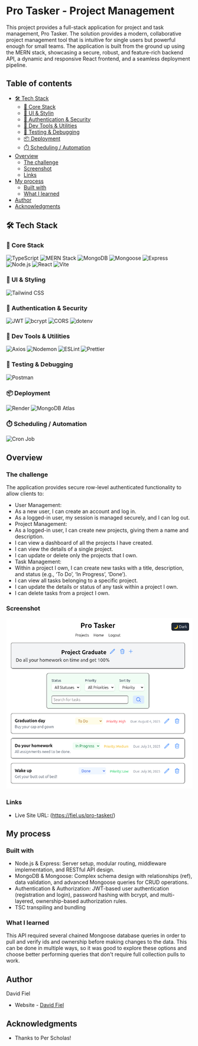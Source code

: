 # Pro Tasker - Project Management

This project provides a full-stack application for project and task management, Pro Tasker. The solution provides a modern, collaborative project management tool that is intuitive for single users but powerful enough for small teams. The application is built from the ground up using the MERN stack, showcasing a secure, robust, and feature-rich backend API, a dynamic and responsive React frontend, and a seamless deployment pipeline.

## Table of contents

- [🛠️ Tech Stack](#%EF%B8%8F-tech-stack)
  - [🚀 Core Stack](#-core-stack)
  - [🎨 UI & Stylin](#-ui--styling)
  - [🔐 Authentication & Security](#-authentication--security)
  - [🧰 Dev Tools & Utilities](#-dev-tools--utilities)
  - [🧪 Testing & Debugging](#-testing--debugging)
  - [📦 Deployment](#-deployment)
  - [⏱️ Scheduling / Automation](#%EF%B8%8F-scheduling--automation)
- [Overview](#overview)
  - [The challenge](#the-challenge)
  - [Screenshot](#screenshot)
  - [Links](#links)
- [My process](#my-process)
  - [Built with](#built-with)
  - [What I learned](#what-i-learned)
- [Author](#author)
- [Acknowledgments](#acknowledgments)

## 🛠️ Tech Stack

### 🚀 Core Stack

![TypeScript](https://img.shields.io/badge/TypeScript-3178C6?logo=typescript&logoColor=fff)
![MERN Stack](https://img.shields.io/badge/Stack-MERN-3e863d?style=flat-square&logo=mongodb&logoColor=white)
![MongoDB](https://img.shields.io/badge/Database-MongoDB-47A248?style=flat-square&logo=mongodb&logoColor=white)
![Mongoose](https://img.shields.io/badge/ODM-Mongoose-880000?style=flat-square)
![Express](https://img.shields.io/badge/Backend-Express.js-000000?style=flat-square&logo=express&logoColor=white)
![Node.js](https://img.shields.io/badge/Runtime-Node.js-339933?style=flat-square&logo=node.js&logoColor=white)
![React](https://img.shields.io/badge/Frontend-React-61DAFB?style=flat-square&logo=react&logoColor=black)
![Vite](https://img.shields.io/badge/Build-Vite-646CFF?style=flat-square&logo=vite&logoColor=white)

### 🎨 UI & Styling

![Tailwind CSS](https://img.shields.io/badge/UI-Tailwind_CSS-06B6D4?style=flat-square&logo=tailwindcss&logoColor=white)

### 🔐 Authentication & Security

![JWT](https://img.shields.io/badge/Auth-JWT-FFB400?style=flat-square&logo=jsonwebtokens&logoColor=black)
![bcrypt](https://img.shields.io/badge/Security-bcrypt-ef5c00?style=flat-square)
![CORS](https://img.shields.io/badge/Middleware-CORS-blue?style=flat-square)
![dotenv](https://img.shields.io/badge/Env-dotenv-green?style=flat-square)

### 🧰 Dev Tools & Utilities

![Axios](https://img.shields.io/badge/HTTP-Axios-5A29E4?style=flat-square&logo=axios&logoColor=white)
![Nodemon](https://img.shields.io/badge/Dev-Nodemon-76D04B?style=flat-square&logo=nodemon&logoColor=black)
![ESLint](https://img.shields.io/badge/Linter-ESLint-4B32C3?style=flat-square&logo=eslint&logoColor=white)
![Prettier](https://img.shields.io/badge/Formatter-Prettier-F7B93E?style=flat-square&logo=prettier&logoColor=black)

### 🧪 Testing & Debugging

![Postman](https://img.shields.io/badge/API_Postman-FF6C37?style=flat-square&logo=postman&logoColor=white)

### 📦 Deployment

![Render](https://img.shields.io/badge/Deploy-Render-46E3B7?style=flat-square&logo=render&logoColor=black)
![MongoDB Atlas](https://img.shields.io/badge/DB_Host-MongoDB_Atlas-11B048?style=flat-square&logo=mongodb&logoColor=white)

### ⏱️ Scheduling / Automation

![Cron Job](https://img.shields.io/badge/Cron%20Job-4285F4?style=flat-square&logo=cronjob&logoColor=white)

## Overview

### The challenge

The application provides secure row-level authenticated functionality to allow clients to:

- User Management:
- As a new user, I can create an account and log in.
- As a logged-in user, my session is managed securely, and I can log out.
- Project Management:
- As a logged-in user, I can create new projects, giving them a name and description.
- I can view a dashboard of all the projects I have created.
- I can view the details of a single project.
- I can update or delete only the projects that I own.
- Task Management:
- Within a project I own, I can create new tasks with a title, description, and status (e.g., ‘To Do’, ‘In Progress’, ‘Done’).
- I can view all tasks belonging to a specific project.
- I can update the details or status of any task within a project I own.
- I can delete tasks from a project I own.

### Screenshot

![](./src/assets/screenshot.png)

### Links

- Live Site URL: (https://fiel.us/pro-tasker/)

## My process

### Built with

- Node.js & Express: Server setup, modular routing, middleware implementation, and RESTful API design.
- MongoDB & Mongoose: Complex schema design with relationships (ref), data validation, and advanced Mongoose queries for CRUD operations.
- Authentication & Authorization: JWT-based user authentication (registration and login), password hashing with bcrypt, and multi-layered, ownership-based authorization rules.
- TSC transpiling and bundling

### What I learned

This API required several chained Mongoose database queries in order to pull and verify ids and ownership before making changes to the data. This can be done in multiple ways, so it was good to explore these options and choose better performing queries that don't require full collection pulls to work.

## Author

David Fiel

- Website - [David Fiel](https://fiel.us)

## Acknowledgments

- Thanks to Per Scholas!
